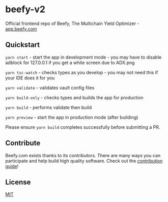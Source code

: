 # beefy-v2
Official frontend repo of Beefy, The Multichain Yield Optimizer - [app.beefy.com](https://app.beefy.com)

## Quickstart

`yarn start` - start the app in development mode - you may have to disable adblock for 127.0.0.1 if you get a white screen due to ADX.png

`yarn tsc-watch` - checks types as you develop - you may not need this if your IDE does it for you

`yarn validate` - validates vault config files

`yarn build-only` - checks types and builds the app for production

`yarn build` - performs validate then build

`yarn preview` - start the app in production mode (after building)

Please ensure `yarn build` completes successfully before submitting a PR. 

## Contribute

Beefy.com exists thanks to its contributors. There are many ways you can participate and help build high quality software. Check out the [contribution guide](CONTRIBUTING.md)!

## License

[MIT](LICENSE)
